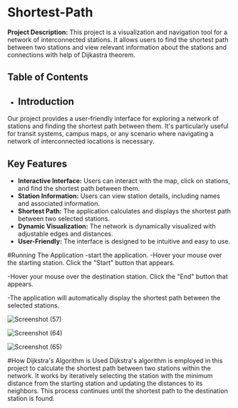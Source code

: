 # Shortest-Path
**Project Description:** This project is a visualization and navigation tool for a network of interconnected stations. It allows users to find the shortest path between two stations and view relevant information about the stations and connections with help of Dijkastra theorem.
## Table of Contents

- ## Introduction

Our project provides a user-friendly interface for exploring a network of stations and finding the shortest path between them. It's particularly useful for transit systems, campus maps, or any scenario where navigating a network of interconnected locations is necessary.

## Key Features

- **Interactive Interface:** Users can interact with the map, click on stations, and find the shortest path between them.
- **Station Information:** Users can view station details, including names and associated information.
- **Shortest Path:** The application calculates and displays the shortest path between two selected stations.
- **Dynamic Visualization:** The network is dynamically visualized with adjustable edges and distances.
- **User-Friendly:** The interface is designed to be intuitive and easy to use.

#Running The Application
-start the application.
-Hover your mouse over the starting station. Click the "Start" button that appears.

-Hover your mouse over the destination station. Click the "End" button that appears.

-The application will automatically display the shortest path between the selected stations.

![Screenshot (57)](https://github.com/rahul-sharma24/Shortest-Path/assets/143305880/822cba06-145a-4fbc-9c57-022a5ca0ec48)

![Screenshot (64)](https://github.com/rahul-sharma24/Shortest-Path/assets/143305880/1b1d539e-3753-4f6e-847c-5493ada535ef)

![Screenshot (65)](https://github.com/rahul-sharma24/Shortest-Path/assets/143305880/065988a2-c208-48d8-ba4c-93c11dc42f1d)

#How Dijkstra's Algorithm is Used
Dijkstra's algorithm is employed in this project to calculate the shortest path between two stations within the network. It works by iteratively selecting the station with the minimum distance from the starting station and updating the distances to its neighbors. This process continues until the shortest path to the destination station is found.

